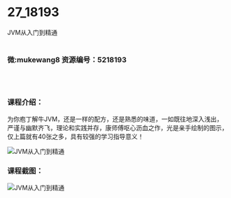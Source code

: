 # 27_18193
JVM从入门到精通
<br/></br>
<h3>微:mukewang8 资源编号：5218193</h3>
<br/></br>
<h3>课程介绍：</h3>
<p>为你庖丁解牛<a title="查看与 JVM 相关的文章" target="_blank">JVM</a>，还是一样的配方，还是熟悉的味道，一如既往地深入浅出，严谨与幽默齐飞，理论和实践并存，康师傅呕心沥血之作，光是亲手绘制的图示，仅上篇就有40张之多，具有较强的学习指导意义！</p>
<p><img src="https://www.ko996.com/wp-content/uploads/img/2021/02/1-7-300x169.png" alt="JVM从入门到精通"></p>
<div class="info-desc">
<h3>课程截图：</h3>
<p><img src="https://www.ko996.com/wp-content/uploads/img/2021/02/2-8.png" alt="JVM从入门到精通"></p>


			
</div>
